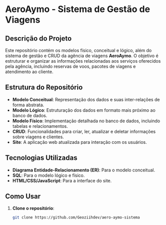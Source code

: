 # AeroAymo - Sistema de Gestão de Viagens

## Descrição do Projeto

Este repositório contém os modelos físico, conceitual e lógico, além do sistema de gestão e CRUD da agência de viagens **AeroAymo**. O objetivo é estruturar e organizar as informações relacionadas aos serviços oferecidos pela agência, incluindo reservas de voos, pacotes de viagens e atendimento ao cliente.

## Estrutura do Repositório

- **Modelo Conceitual**: Representação dos dados e suas inter-relações de forma abstrata.
- **Modelo Lógico**: Estruturação dos dados em formato mais próximo ao banco de dados.
- **Modelo Físico**: Implementação detalhada no banco de dados, incluindo tabelas e relacionamentos.
- **CRUD**: Funcionalidades para criar, ler, atualizar e deletar informações sobre viagens e clientes.
- **Site**: A aplicação web atualizada para interação com os usuários.

## Tecnologias Utilizadas

- **Diagrama Entidade-Relacionamento (ER)**: Para o modelo conceitual.
- **SQL**: Para o modelo lógico e físico.
- **HTML/CSS/JavaScript**: Para a interface do site.

## Como Usar

1. **Clone o repositório**:
   ```bash
   git clone https://github.com/Geoziihdev/aero-aymo-sistema

